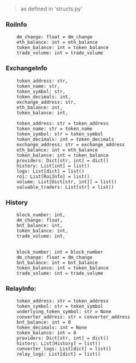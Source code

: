 > as defined in 'structs.py'

### RoiInfo

        dm_change: float = dm_change
        eth_balance: int = eth_balance
        token_balance: int = token_balance
        trade_volume: int = trade_volume

### ExchangeInfo

        token_address: str,
        token_name: str,
        token_symbol: str,
        token_decimals: int,
        exchange_address: str,
        eth_balance: int,
        token_balance: int,

        token_address: str = token_address
        token_name: str = token_name
        token_symbol: str = token_symbol
        token_decimals: int = token_decimals
        exchange_address: str = exchange_address
        eth_balance: int = eth_balance
        token_balance: int = token_balance
        providers: Dict[str, int] = dict()
        history: List[int] = list()
        logs: List[dict] = list()
        roi: List[RoiInfo] = list()
        volume: List[Dict[str, int]] = list()
        valuable_traders: List[str] = list()

### History

        block_number: int,
        dm_change: float,
        bnt_balance: int,
        token_balance: int,
        trade_volume: int,


        block_number: int = block_number
        dm_change: float = dm_change
        bnt_balance: int = bnt_balance
        token_balance: int = token_balance
        trade_volume: int = trade_volume


### RelayInfo:

        token_address: str = token_address
        token_symbol: str = token_symbol
        underlying_token_symbol: str = None
        converter_address: str = converter_address
        bnt_balance: int = 0
        token_decimals: int = None
        token_balance: int = 0
        providers: Dict[str, int] = dict()
        history: List[History] = list()
        converter_logs: List[dict] = list()
        relay_logs: List[dict] = list()
